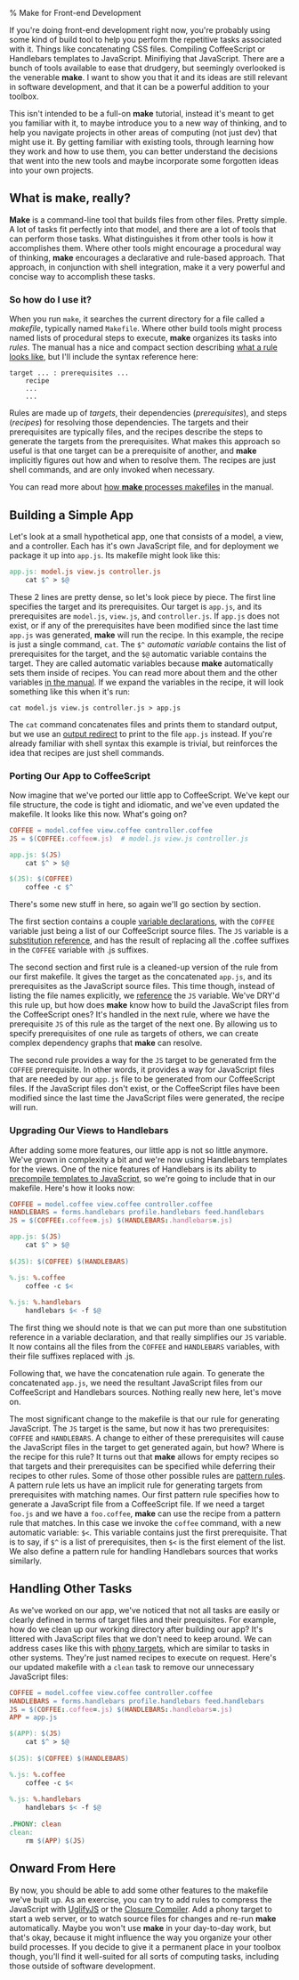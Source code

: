% Make for Front-end Development

If you're doing front-end development right now, you're probably using some kind of build tool to help you perform the repetitive tasks associated with it. Things like concatenating CSS files. Compiling CoffeeScript or Handlebars templates to JavaScript. Minifiying that JavaScript. There are a bunch of tools available to ease that drudgery, but seemingly overlooked is the venerable **make**. I want to show you that it and its ideas are still relevant in software development, and that it can be a powerful addition to your toolbox.

This isn't intended to be a full-on **make** tutorial, instead it's meant to get you familiar with it, to maybe introduce you to a new way of thinking, and to help you navigate projects in other areas of computing (not just dev) that might use it. By getting familiar with existing tools, through learning how they work and how to use them, you can better understand the decisions that went into the new tools and maybe incorporate some forgotten ideas into your own projects.

## What is make, really?

**Make** is a command-line tool that builds files from other files. Pretty simple. A lot of tasks fit perfectly into that model, and there are a lot of tools that can perform those tasks. What distinguishes it from other tools is how it accomplishes them. Where other tools might encourage a procedural way of thinking, **make** encourages a declarative and rule-based approach. That approach, in conjunction with shell integration, make it a very powerful and concise way to accomplish these tasks.

### So how do I use it?

When you run `make`, it searches the current directory for a file called a *makefile*, typically named `Makefile`. Where other build tools might process named lists of procedural steps to execute, **make** organizes its tasks into *rules*. The manual has a nice and compact section describing [what a rule looks like](http://www.gnu.org/software/make/manual/make.html#Rule-Introduction), but I'll include the syntax reference here:

```
target ... : prerequisites ...
    recipe
    ...
    ...
```

Rules are made up of *targets*, their dependencies (*prerequisites*), and steps (*recipes*) for resolving those dependencies. The targets and their prerequisites are typically files, and the recipes describe the steps to generate the targets from the prerequisites. What makes this approach so useful is that one target can be a prerequisite of another, and **make** implicitly figures out how and when to resolve them. The recipes are just shell commands, and are only invoked when necessary.

You can read more about [how **make** processes makefiles](http://www.gnu.org/software/make/manual/make.html#How-Make-Works) in the manual.

## Building a Simple App

Let's look at a small hypothetical app, one that consists of a model, a view, and a controller. Each has it's own JavaScript file, and for deployment we package it up into `app.js`. Its makefile might look like this:

``` makefile
app.js: model.js view.js controller.js
    cat $^ > $@
```

These 2 lines are pretty dense, so let's look piece by piece. The first line specifies the target and its prerequisites. Our target is `app.js`, and its prerequisites are `model.js`, `view.js`, and `controller.js`. If `app.js` does not exist, or if any of the prerequisites have been modified since the last time `app.js` was generated, **make** will run the recipe. In this example, the recipe is just a single command, `cat`. The `$^` *automatic variable* contains the list of prerequisites for the target, and the `$@` automatic variable contains the target. They are called automatic variables because **make** automatically sets them inside of recipes. You can read more about them and the other variables [in the manual](http://www.gnu.org/software/make/manual/make.html#Automatic-Variables). If we expand the variables in the recipe, it will look something like this when it's run:

``` shell
cat model.js view.js controller.js > app.js
```

The `cat` command concatenates files and prints them to standard output, but we use an [output redirect](http://www.gnu.org/software/bash/manual/html_node/Redirections.html) to print to the file `app.js` instead. If you're already familiar with shell syntax this example is trivial, but reinforces the idea that recipes are just shell commands.

### Porting Our App to CoffeeScript

Now imagine that we've ported our little app to CoffeeScript. We've kept our file structure, the code is tight and idiomatic, and we've even updated the makefile. It looks like this now. What's going on?

``` makefile
COFFEE = model.coffee view.coffee controller.coffee
JS = $(COFFEE:.coffee=.js)  # model.js view.js controller.js

app.js: $(JS)
    cat $^ > $@

$(JS): $(COFFEE)
    coffee -c $^
```

There's some new stuff in here, so again we'll go section by section.

The first section contains a couple [variable declarations](http://www.gnu.org/software/make/manual/make.html#Using-Variables), with the `COFFEE` variable just being a list of our CoffeeScript source files. The `JS` variable is a [substitution reference](http://www.gnu.org/software/make/manual/make.html#Substitution-Refs), and has the result of replacing all the .coffee suffixes in the `COFFEE` variable with .js suffixes.

The second section and first rule is a cleaned-up version of the rule from our first makefile. It gives the target as the concatenated `app.js`, and its prerequisites as the JavaScript source files. This time though, instead of listing the file names explicitly, we [reference](http://www.gnu.org/software/make/manual/make.html#Reference) the `JS` variable. We've DRY'd this rule up, but how does **make** know how to build the JavaScript files from the CoffeeScript ones? It's handled in the next rule, where we have the prerequisite `JS` of this rule as the target of the next one. By allowing us to specify prerequisites of one rule as targets of others, we can create complex dependency graphs that **make** can resolve.

The second rule provides a way for the `JS` target to be generated frm the `COFFEE` prerequisite. In other words, it provides a way for JavaScript files that are needed by our `app.js` file to be generated from our CoffeeScript files. If the JavaScript files don't exist, or the CoffeeScript files have been modified since the last time the JavaScript files were generated, the recipe will run.

### Upgrading Our Views to Handlebars

After adding some more features, our little app is not so little anymore. We've grown in complexity a bit and we're now using Handlebars templates for the views. One of the nice features of Handlebars is its ability to [precompile templates to JavaScript](http://handlebarsjs.com/precompilation.html), so we're going to include that in our makefile. Here's how it looks now:

``` makefile
COFFEE = model.coffee view.coffee controller.coffee
HANDLEBARS = forms.handlebars profile.handlebars feed.handlebars
JS = $(COFFEE:.coffee=.js) $(HANDLEBARS:.handlebars=.js)

app.js: $(JS)
    cat $^ > $@
    
$(JS): $(COFFEE) $(HANDLEBARS)

%.js: %.coffee
    coffee -c $<
    
%.js: %.handlebars
    handlebars $< -f $@
```

The first thing we should note is that we can put more than one substitution reference in a variable declaration, and that really simplifies our `JS` variable. It now contains all the files from the `COFFEE` and `HANDLEBARS` variables, with their file suffixes replaced with .js.

Following that, we have the concatenation rule again. To generate the concatenated `app.js`, we need the resultant JavaScript files from our CoffeeScript and Handlebars sources. Nothing really new here, let's move on.

The most significant change to the makefile is that our rule for generating JavaScript. The `JS` target is the same, but now it has two prerequisites: `COFFEE` and `HANDLEBARS`. A change to either of these prerequisites will cause the JavaScript files in the target to get generated again, but how? Where is the recipe for this rule? It turns out that **make** allows for empty recipes so that targets and their prerequisites can be specified while deferring their recipes to other rules. Some of those other possible rules are [pattern rules](http://www.gnu.org/software/make/manual/make.html#Pattern-Rules). A pattern rule lets us have an implicit rule for generating targets from prerequisites with matching names. Our first pattern rule specifies how to generate a JavaScript file from a CoffeeScript file. If we need a target `foo.js` and we have a `foo.coffee`, **make** can use the recipe from a pattern rule that matches. In this case we invoke the `coffee` command, with a new automatic variable: `$<`. This variable contains just the first prerequisite. That is to say, if `$^` is a list of prerequisites, then `$<` is the first element of the list. We also define a pattern rule for handling Handlebars sources that works similarly.

## Handling Other Tasks

As we've worked on our app, we've noticed that not all tasks are easily or clearly defined in terms of target files and their prequisites. For example, how do we clean up our working directory after building our app? It's littered with JavaScript files that we don't need to keep around. We can address cases like this with [phony targets](http://www.gnu.org/software/make/manual/make.html#Phony-Targets), which are similar to tasks in other systems. They're just named recipes to execute on request. Here's our updated makefile with a `clean` task to remove our unnecessary JavaScript files:

``` makefile
COFFEE = model.coffee view.coffee controller.coffee
HANDLEBARS = forms.handlebars profile.handlebars feed.handlebars
JS = $(COFFEE:.coffee=.js) $(HANDLEBARS:.handlebars=.js)
APP = app.js

$(APP): $(JS)
    cat $^ > $@
    
$(JS): $(COFFEE) $(HANDLEBARS)

%.js: %.coffee
    coffee -c $<
    
%.js: %.handlebars
    handlebars $< -f $@
    
.PHONY: clean
clean:
    rm $(APP) $(JS)
```

## Onward From Here

By now, you should be able to add some other features to the makefile we've built up. As an exercise, you can try to add rules to compress the JavaScript with [UglifyJS](http://lisperator.net/uglifyjs/) or the [Closure Compiler](https://developers.google.com/closure/compiler/). Add a phony target to start a web server, or to watch source files for changes and re-run **make** automatically. Maybe you won't use **make** in your day-to-day work, but that's okay, because it might influence the way you organize your other build processes. If you decide to give it a permanent place in your toolbox though, you'll find it well-suited for all sorts of computing tasks, including those outside of software development.
